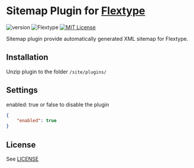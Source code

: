 # Sitemap Plugin for [Flextype](http://flextype.org/)
![version](https://img.shields.io/badge/version-1.4.0-brightgreen.svg?style=flat-square "Version")
![Flextype](https://img.shields.io/badge/Flextype-0.9.0-green.svg?style=flat-square "Flextype Version")
[![MIT License](https://img.shields.io/badge/license-MIT-blue.svg?style=flat-square)](https://github.com/flextype-plugins/tiny-url/blob/master/LICENSE.txt)

Sitemap plugin provide automatically generated XML sitemap for Flextype.

## Installation
Unzip plugin to the folder `/site/plugins/`

## Settings
enabled: true or false to disable the plugin

```json
{
    "enabled": true
}
```

## License
See [LICENSE](https://github.com/flextype-plugins/sitemap/blob/master/LICENSE)
